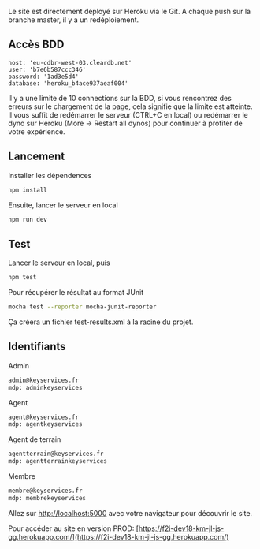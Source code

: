 Le site est directement déployé sur Heroku via le Git.
A chaque push sur la branche master, il y a un redéploiement.

## Accès BDD
```logins
host: 'eu-cdbr-west-03.cleardb.net'
user: 'b7e6b587ccc346'
password: '1ad3e5d4'
database: 'heroku_b4ace937aeaf004'
```

Il y a une limite de 10 connections sur la BDD, si vous rencontrez des erreurs sur le chargement de la page, cela signifie que la limite est atteinte.
Il vous suffit de redémarrer le serveur (CTRL+C en local) ou redémarrer le dyno sur Heroku (More -> Restart all dynos) pour continuer à profiter de votre expérience.

## Lancement
Installer les dépendences

```bash
npm install
```

Ensuite, lancer le serveur en local

```bash
npm run dev
```

## Test
Lancer le serveur en local, puis
```bash
npm test
```
Pour récupérer le résultat au format JUnit
```bash
mocha test --reporter mocha-junit-reporter
```
Ça créera un fichier test-results.xml à la racine du projet.

## Identifiants
Admin 
```bash
admin@keyservices.fr
mdp: adminkeyservices
```
Agent
```bash
agent@keyservices.fr
mdp: agentkeyservices
```
Agent de terrain
```bash
agentterrain@keyservices.fr
mdp: agentterrainkeyservices
```
Membre
```bash
membre@keyservices.fr
mdp: membrekeyservices
```

Allez sur [http://localhost:5000](http://localhost:5000) avec votre navigateur pour découvrir le site.

Pour accéder au site en version PROD: [https://f2i-dev18-km-jl-js-gg.herokuapp.com/](https://f2i-dev18-km-jl-js-gg.herokuapp.com/)
